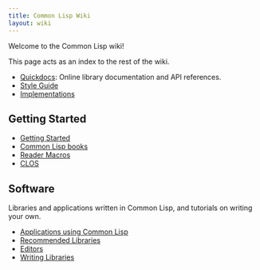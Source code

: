 ```yaml
---
title: Common Lisp Wiki
layout: wiki
---
```


Welcome to the Common Lisp wiki!

This page acts as an index to the rest of the wiki.

* [Quickdocs](http://quickdocs.org/): Online library documentation and API
  references.
* [Style Guide](/wiki/style-guide.html)
* [Implementations](/wiki/implementations.html)

## Getting Started

* [Getting Started](/wiki/getting-started.html)
* [Common Lisp books](/wiki/books.html)
* [Reader Macros](/wiki/reader-macros.html)
* [CLOS](/wiki/clos.html)

## Software

Libraries and applications written in Common Lisp, and tutorials on writing your
own.

* [Applications using Common Lisp](apps.html)
* [Recommended Libraries](/wiki/recommended-libraries.html)
* [Editors](editors.html)
* [Writing Libraries](writing-libraries.html)

